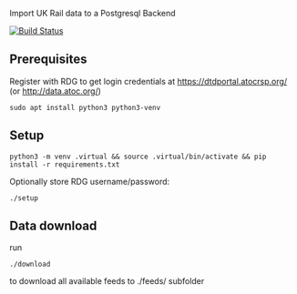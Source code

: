 Import UK Rail data to a Postgresql Backend

[![Build Status](https://travis-ci.org/GoPixie/rdg-to-db.svg?branch=master)](https://travis-ci.org/GoPixie/rdg-to-db)

## Prerequisites

Register with RDG to get login credentials at https://dtdportal.atocrsp.org/ (or http://data.atoc.org/)

```
sudo apt install python3 python3-venv

```
## Setup

```
python3 -m venv .virtual && source .virtual/bin/activate && pip install -r requirements.txt
```
Optionally store RDG username/password:

```
./setup
```


## Data download

run
```
./download
```
to download all available feeds to ./feeds/ subfolder
